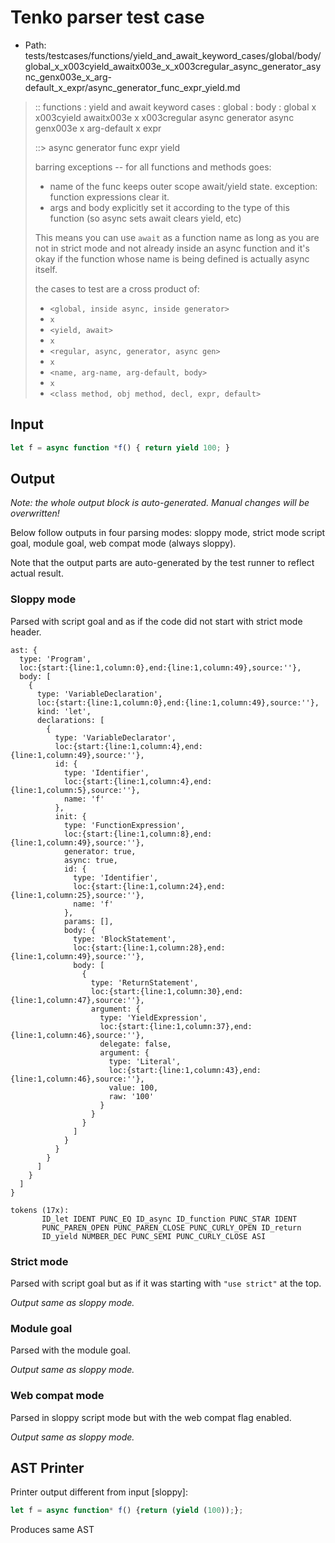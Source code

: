 # Tenko parser test case

- Path: tests/testcases/functions/yield_and_await_keyword_cases/global/body/global_x_x003cyield_awaitx003e_x_x003cregular_async_generator_async_genx003e_x_arg-default_x_expr/async_generator_func_expr_yield.md

> :: functions : yield and await keyword cases : global : body : global x x003cyield awaitx003e x x003cregular async generator async genx003e x arg-default x expr
>
> ::> async generator func expr yield
>
> barring exceptions -- for all functions and methods goes:
>
> - name of the func keeps outer scope await/yield state. exception: function expressions clear it.
> - args and body explicitly set it according to the type of this function (so async sets await clears yield, etc)
>
> This means you can use `await` as a function name as long as you are not in strict mode and not already inside an async function and it's okay if the function whose name is being defined is actually async itself.
>
> the cases to test are a cross product of:
>
> - `<global, inside async, inside generator>` 
> - `x` 
> - `<yield, await>`
> - `x` 
> - `<regular, async, generator, async gen>`
> - `x` 
> - `<name, arg-name, arg-default, body>`
> - `x`
> - `<class method, obj method, decl, expr, default>`

## Input

`````js
let f = async function *f() { return yield 100; }
`````

## Output

_Note: the whole output block is auto-generated. Manual changes will be overwritten!_

Below follow outputs in four parsing modes: sloppy mode, strict mode script goal, module goal, web compat mode (always sloppy).

Note that the output parts are auto-generated by the test runner to reflect actual result.

### Sloppy mode

Parsed with script goal and as if the code did not start with strict mode header.

`````
ast: {
  type: 'Program',
  loc:{start:{line:1,column:0},end:{line:1,column:49},source:''},
  body: [
    {
      type: 'VariableDeclaration',
      loc:{start:{line:1,column:0},end:{line:1,column:49},source:''},
      kind: 'let',
      declarations: [
        {
          type: 'VariableDeclarator',
          loc:{start:{line:1,column:4},end:{line:1,column:49},source:''},
          id: {
            type: 'Identifier',
            loc:{start:{line:1,column:4},end:{line:1,column:5},source:''},
            name: 'f'
          },
          init: {
            type: 'FunctionExpression',
            loc:{start:{line:1,column:8},end:{line:1,column:49},source:''},
            generator: true,
            async: true,
            id: {
              type: 'Identifier',
              loc:{start:{line:1,column:24},end:{line:1,column:25},source:''},
              name: 'f'
            },
            params: [],
            body: {
              type: 'BlockStatement',
              loc:{start:{line:1,column:28},end:{line:1,column:49},source:''},
              body: [
                {
                  type: 'ReturnStatement',
                  loc:{start:{line:1,column:30},end:{line:1,column:47},source:''},
                  argument: {
                    type: 'YieldExpression',
                    loc:{start:{line:1,column:37},end:{line:1,column:46},source:''},
                    delegate: false,
                    argument: {
                      type: 'Literal',
                      loc:{start:{line:1,column:43},end:{line:1,column:46},source:''},
                      value: 100,
                      raw: '100'
                    }
                  }
                }
              ]
            }
          }
        }
      ]
    }
  ]
}

tokens (17x):
       ID_let IDENT PUNC_EQ ID_async ID_function PUNC_STAR IDENT
       PUNC_PAREN_OPEN PUNC_PAREN_CLOSE PUNC_CURLY_OPEN ID_return
       ID_yield NUMBER_DEC PUNC_SEMI PUNC_CURLY_CLOSE ASI
`````

### Strict mode

Parsed with script goal but as if it was starting with `"use strict"` at the top.

_Output same as sloppy mode._

### Module goal

Parsed with the module goal.

_Output same as sloppy mode._

### Web compat mode

Parsed in sloppy script mode but with the web compat flag enabled.

_Output same as sloppy mode._

## AST Printer

Printer output different from input [sloppy]:

````js
let f = async function* f() {return (yield (100));};
````

Produces same AST
